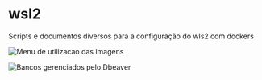 # wsl2
Scripts e documentos diversos para a configuração do wls2 com dockers

![Menu de utilizacao das imagens](1.jpg)

![Bancos gerenciados pelo Dbeaver](2.jpg)
